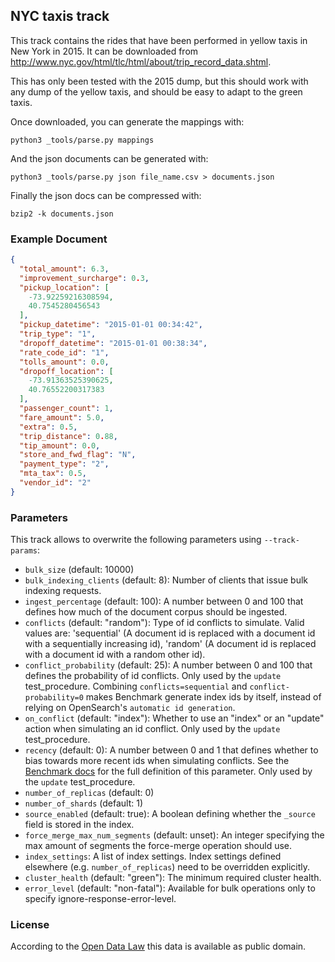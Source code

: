 ## NYC taxis track

This track contains the rides that have been performed in yellow taxis in New York in 2015. It can be downloaded from http://www.nyc.gov/html/tlc/html/about/trip_record_data.shtml.

This has only been tested with the 2015 dump, but this should work with any dump of the yellow taxis, and should be easy to adapt to the green taxis.

Once downloaded, you can generate the mappings with:

```
python3 _tools/parse.py mappings
```

And the json documents  can be generated with:

```
python3 _tools/parse.py json file_name.csv > documents.json
```

Finally the json docs can be compressed with:

```
bzip2 -k documents.json
```

### Example Document

```json
{
  "total_amount": 6.3,
  "improvement_surcharge": 0.3,
  "pickup_location": [
    -73.92259216308594,
    40.7545280456543
  ],
  "pickup_datetime": "2015-01-01 00:34:42",
  "trip_type": "1",
  "dropoff_datetime": "2015-01-01 00:38:34",
  "rate_code_id": "1",
  "tolls_amount": 0.0,
  "dropoff_location": [
    -73.91363525390625,
    40.76552200317383
  ],
  "passenger_count": 1,
  "fare_amount": 5.0,
  "extra": 0.5,
  "trip_distance": 0.88,
  "tip_amount": 0.0,
  "store_and_fwd_flag": "N",
  "payment_type": "2",
  "mta_tax": 0.5,
  "vendor_id": "2"
}
```

### Parameters

This track allows to overwrite the following parameters using `--track-params`:

* `bulk_size` (default: 10000)
* `bulk_indexing_clients` (default: 8): Number of clients that issue bulk indexing requests.
* `ingest_percentage` (default: 100): A number between 0 and 100 that defines how much of the document corpus should be ingested.
* `conflicts` (default: "random"): Type of id conflicts to simulate. Valid values are: 'sequential' (A document id is replaced with a document id with a sequentially increasing id), 'random' (A document id is replaced with a document id with a random other id).
* `conflict_probability` (default: 25): A number between 0 and 100 that defines the probability of id conflicts. Only used by the `update` test_procedure. Combining ``conflicts=sequential`` and ``conflict-probability=0`` makes Benchmark generate index ids by itself, instead of relying on OpenSearch's `automatic id generation`.
* `on_conflict` (default: "index"): Whether to use an "index" or an "update" action when simulating an id conflict. Only used by the `update` test_procedure.
* `recency` (default: 0): A number between 0 and 1 that defines whether to bias towards more recent ids when simulating conflicts. See the [Benchmark docs](https://github.com/opensearch-project/OpenSearch-Benchmark/blob/main/DEVELOPER_GUIDE.md) for the full definition of this parameter. Only used by the `update` test_procedure.
* `number_of_replicas` (default: 0)
* `number_of_shards` (default: 1)
* `source_enabled` (default: true): A boolean defining whether the `_source` field is stored in the index.
* `force_merge_max_num_segments` (default: unset): An integer specifying the max amount of segments the force-merge operation should use.
* `index_settings`: A list of index settings. Index settings defined elsewhere (e.g. `number_of_replicas`) need to be overridden explicitly.
* `cluster_health` (default: "green"): The minimum required cluster health.
* `error_level` (default: "non-fatal"): Available for bulk operations only to specify ignore-response-error-level.

### License

According to the [Open Data Law](https://opendata.cityofnewyork.us/open-data-law/) this data is available as public domain.
